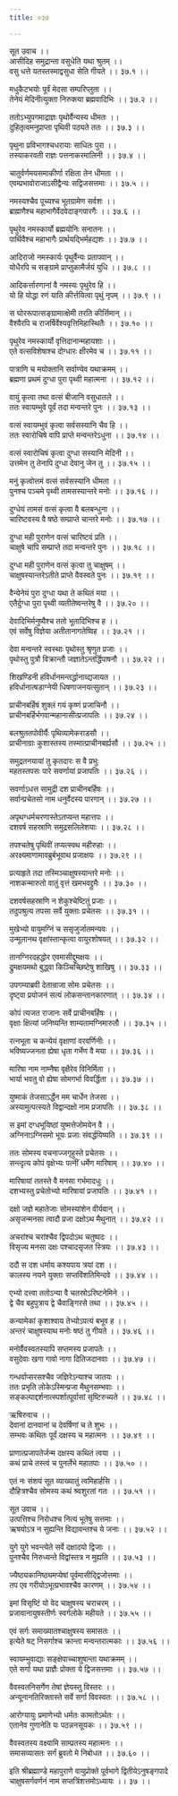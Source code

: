 ```yaml
---
title: ०३७

---
```

सूत उवाच ।।  
आसीदिह समुद्रान्ता वसुधेति यथा श्रुतम् ।।  
वसु धत्ते यतस्तस्माद्वसुधा सेति गीयते ।। ३७.१ ।।  
  
मधुकैटभयोः पूर्वं मेदसा सम्परिप्लुता ।।  
तेनेयं मेदिनीत्युक्ता निरुक्त्या ब्रह्मवादिभिः ।। ३७.२ ।।  
  
ततोऽभ्युपगमाद्राज्ञः पृथोर्वैन्यस्य धीमतः ।।  
दुहितृत्वमनुप्राप्ता पृथिवी पठ्यते ततः ।। ३७.३ ।।  
  
पृथुना प्रविभागश्चधरायाः साधितः पुरा ।।  
तस्याकरवती राज्ञः पत्तनाकरमालिनी ।। ३७.४ ।।  
  
चातुर्वर्णमयसमाकीर्णा रक्षिता तेन धीमता ।।  
एवम्प्रभावोराजाऽसीद्वैन्यः सद्विजसत्तमाः ।। ३७.५ ।।  
  
नमस्यश्चैव पूच्यश्च भूतग्रामेण सर्वशः ।।  
ब्राह्मणैश्च महाभागैर्वेदवेदाङ्गपारगैः ।। ३७.६ ।।  
  
पृथुरेव नमस्कार्यो ब्रह्मयोनिः सनातनः ।।  
पार्थिवैश्च महाभागैः प्रार्थयद्भिर्महद्यशः ।। ३७.७ ।।  
  
आदिराजो नमस्कार्यः पृथुर्वैन्यः प्रतापवान् ।।  
योधैरपि च सङ्ग्रामे प्राप्तुकामैर्जयं युधि ।। ३७.८ ।।  
  
आदिकर्त्तारणानां वै नमस्यः पृथुरेव हि ।।  
यो हि योद्धा रणं याति कीर्त्तयित्वा पृथुं नृपम् ।। ३७.९ ।।  
  
स घोररूपात्सङ्ग्रामात्क्षेमी तरति कीर्त्तिमान् ।।  
वैश्यैरपि च राजर्षिर्वेश्यवृत्तिमिहास्थितैः ।। ३७.१० ।।  
  
पृथुरेव नमस्कार्यो वृत्तिदानान्महायशाः ।।  
एते वत्सविशेषाश्च दोग्धारः क्षीरमेव च ।। ३७.११ ।।  
  
पात्राणि च मयोक्तानि सर्वाण्येव यथाक्रमम् ।।  
ब्रह्मणा प्रथमं दुग्धा पुरा पृथ्वी महात्मना ।। ३७.१२ ।।  
  
वायुं कृत्वा तथा वत्सं बीजानि वसुधातले ।।  
ततः स्वायम्भुवे पूर्वं तदा मन्वन्तरे पुनः ।। ३७.१३ ।।  
  
वत्सं स्वायम्भुवं कृत्वा सर्वसस्यानि चैव हि ।।  
ततः स्वारोचिषे वापि प्राप्ते मन्वन्तरेऽधुना ।। ३७.१४ ।।  
  
वत्सं स्वारोचिषं कृत्वा दुग्धा सस्यानि मेदिनी ।।  
उत्तमेन तु तेनापि दुग्धा देवानु जेन तु ।। ३७.१५ ।।  
  
मनुं कृत्वोत्तमं वत्सं सर्वसस्यानि धीमता ।।  
पुनश्च पञ्चमे पृथ्वी तामसस्यान्तरे मनोः ।। ३७.१६ ।।  
  
दुग्धेयं तामसं वत्सं कृत्वा वै बलबन्धुना ।।  
चारिष्टवस्य वै षष्ठे सम्प्राप्ते चान्तरे मनोः ।। ३७.१७ ।।  
  
दुग्धा मही पुराणेन वत्सं चारिष्टवं प्रति ।।  
चाक्षुषे चापि सम्प्राप्ते तदा मन्वन्तरे पुनः ।। ३७.१८ ।।  
  
दुग्धा मही पुराणेन वत्सं कृत्वा तु चाक्षुषम् ।।  
चाक्षुषस्यान्तरेऽतीते प्राप्ते वैवस्वते पुनः ।। ३७.१९ ।।  
  
वैन्येनेयं पुरा दुग्धा यथा ते कथितं मया ।।  
एतैर्दुग्धा पुरा पृथ्वी व्यतीतेष्वन्तरेषु वै ।। ३७.२० ।।  
  
देवादिभिर्मनुष्यैश्च ततो भूतादिभिश्च ह ।।  
एवं सर्वेषु विज्ञेया अतीतानागतेष्विह ।। ३७.२१ ।।  
  
देवा मन्वन्तरे स्वस्थाः पृथोस्तु श्रृणुत प्रजाः ।।  
पृथोस्तु पुत्रौ विक्रान्तौ जज्ञातेऽन्तर्द्धिपाषनौ ।। ३७.२२ ।।  
  
शिखण्डिनी हविर्धानमन्तर्द्धानाव्द्यजायत ।।  
हविर्धानात्षडाग्नेयी धिषणाजनयत्सुतान् ।। ३७.२३ ।।  
  
प्राचीनबर्हिषं शुक्लं गयं कृष्णं प्रजाचिनौ ।।  
प्राचीनबर्हिर्भगवान्महानासीत्प्रजापतिः ।। ३७.२४ ।।  
  
बलश्रुततपोवीर्यैः पृथिव्यामेकराडसौ ।।  
प्राचीनाग्राः कुशास्तस्य तस्मात्प्राचीनबर्ह्यसौ ।। ३७.२५ ।।  
  
समुद्रतनयायां तु कृतदारः स वै प्रभुः  
महतस्तपसः पारे सवर्णायां प्रजापतिः ।। ३७.२६ ।।  
  
सवर्णाऽधत्त सामुद्री दश प्राचीनबर्हिषः ।।  
सर्वान्प्रचेतसो नाम धनुर्वेदस्य पारगान् ।। ३७.२७ ।।  
  
अपृथग्धर्मचरणास्तेऽतप्यन्त महात्तपः ।।  
दशवर्ष सहस्राणि समुद्रसलिलेशयाः ।। ३७.२८ ।।  
  
तपश्चतेषु पृथिवीं तप्यत्स्वथ महीरुहाः ।।  
अरक्ष्यमाणामावब्रुर्बभूवाथ प्रजाक्षयः ।। ३७.२९ ।।  
  
प्रत्याहृते तदा तस्मिञ्चाक्षुषस्यान्तरे मनोः ।।  
नाशकन्मारुतो वातुं वृत्तं खमभवद्द्रुमैः ।। ३७.३० ।।  
  
दशवर्षसहस्राणि न शेकुश्चेष्टितुं प्रजाः ।।  
तदुपश्रुत्य तपसा सर्वे युक्ताः प्रचेतसः ।। ३७.३१ ।।  
  
मुखेभ्यो वायुमग्निं च ससृजुर्जातमन्यवः ।।  
उन्मूलानथ वृक्षांस्तान्कृत्वा वायुरशोषयत् ।। ३७.३२ ।।  
  
तानग्निरदहद्धोर एवमासीद्दुमक्षयः ।।  
द्रुमक्षयमथो बुद्ध्वा किञ्चिच्छिष्टेषु शाखिषु ।। ३७.३३ ।।  
  
उपगम्याब्रवी देतान्राजा सोमः प्रचेतसः ।।  
दृष्ट्वा प्रयोजनं सत्यं लोकसन्तानकारणात् ।। ३७.३४ ।।  
  
कोपं त्यजत राजानः सर्वे प्राचीनबर्हिषः ।।  
वृक्षाः क्षित्यां जनिष्यन्ति शाम्यतामग्निमारुतौ ।। ३७.३५ ।।  
  
रत्नभूता च कन्येयं वृक्षाणां वरवर्णिनीः ।।  
भविष्यज्जनता ह्येषा धृता गर्भेण वै मया ।। ३७.३६ ।।  
  
मारिषा नाम नाम्नैषा वृक्षैरेव विनिर्मिता ।।  
भार्या भवतु वो ह्येषा सोमगर्भा विवर्द्धिता ।। ३७.३७ ।।  
  
युष्माकं तेजसाऽर्द्धेन मम चार्धेन तेजसा ।।  
अस्यामुत्पत्स्यते विद्वान्दक्षो नाम प्रजापतिः ।। ३७.३८ ।।  
  
स इमां दग्धभूयिष्ठां युष्मत्तेजोमयेन वै ।।  
अग्निनाऽग्निसमो भूयः प्रजाः संवर्द्धयिष्यति ।। ३७.३९ ।।  
  
ततः सोमस्य वचनाज्जगृहुस्ते प्रचेतसः ।।  
सन्त्दृत्य कोपं वृक्षेभ्यः पत्नीं धर्मेण मारिषाम् ।। ३७.४० ।।  
  
मारिषायां ततस्ते वै मनसा गर्भमादधुः ।।  
दशभ्यस्तु प्रचेतोभ्यो मारिषायां प्रजापतिः ।। ३७.४१ ।।  
  
दक्षो जज्ञे महातेजाः सोमस्यांशेन वीर्यवान् ।।  
असृजन्मनसा त्वादौ प्रजा दक्षोऽथ मैथुनात् ।। ३७.४२ ।।  
  
अचरांश्च चरांश्चैव द्विपदोऽथ चतुष्पदः ।।  
विसृज्य मनसा दक्षः पश्चादसृजत स्त्रियः ।। ३७.४३ ।।  
  
ददौ स दश धर्माय कश्यपाय त्रयां दश ।।  
कालस्य नयने युक्ताः सप्तविंशतिमिन्दवे ।। ३७.४४ ।।  
  
एभ्यो दत्त्वा ततोऽन्या वै चतस्रोऽरिष्टनेमिने ।।  
द्वे चैव बहुपुत्राय द्वे चैवाङ्गिरसे तथा ।। ३७.४५ ।।  
  
कन्यामेकां कृशाश्वाय तेभ्योऽपत्यं बभूव ह ।।  
अन्तरं चाक्षुषस्याथ मनोः षष्ठं तु गीयते ।। ३७.४६ ।।  
  
मनोर्वैवस्वतस्यापि सप्तमस्य प्रजापतेः ।।  
वसुदेवाः खगा गावो नागा दितिजदानवाः ।। ३७.४७ ।।  
  
गन्धर्वाप्सरसश्चैव जज्ञिरेऽन्याश्च जातयः ।।  
ततः प्रभृति लोकेऽस्मिन्प्रजा मैथुनसम्भवाः ।।  
सङ्कल्पाद्दर्शनात्स्पर्शात्पूर्वासां सृष्टिरुच्यते ।। ३७.४८ ।।  
  
ऋषिरुवाच ।।  
देवानां दानवानां च देवर्षिणां च ते शुभः ।।  
सम्भवः कथितः पूर्वं दक्षस्य च महात्मनः ।। ३७.४९ ।।  
  
प्राणात्प्रजापतेर्जन्म दक्षस्य कथितं त्वया ।।  
कथं प्राचे तस्त्वं च पुनर्लेभे महातपाः ।। ३७.५० ।।  
  
एतं नः संशयं सूत व्याख्यातुं त्वमिहार्हसि ।।  
दौहित्रश्चैव सोमस्य कथं श्र्वशुरतां गतः ।। ३७.५१ ।।  
  
सूत उवाच ।।  
उत्पत्तिश्च निरोधश्च नित्यं भूतेषु सत्तमाः ।।  
ऋषयोऽत्र न सुह्यन्ति विद्यावन्तश्च ये जनाः ।। ३७.५२ ।।  
  
युगे युगे भवन्त्येते सर्वे दक्षादयो द्विजाः ।।  
पुनश्चैव निरुध्यन्ते विद्वांस्तत्र न मुह्यति ।। ३७.५३ ।।  
  
ज्यैष्ठ्यकानिष्ठ्यमप्येषां पूर्वमासीद्द्विजोत्तमाः ।।  
तप एव गरीयोऽभूत्प्रभावश्चैव कारणम् ।। ३७.५४ ।।  
  
इमां विसृष्टिं यो वेद चाक्षुषस्य चराचरम् ।।  
प्रजावानायुषस्तीर्णः स्वर्गलोके महीयते ।। ३७.५५ ।।  
  
एवं सर्गः समाख्यातश्चाक्षुषस्य समासतः ।।  
इत्येते षट् निसर्गाश्च क्रान्ता मन्वन्तरात्मकाः ।। ३७.५६ ।।  
  
स्वायम्भुवाद्याः सङ्क्षेपाच्चाशुषान्ता यथाक्रमम् ।।  
एते सर्गा यथा प्राज्ञैः प्रोक्ता ये द्विजसत्तमाः ।। ३७.५७ ।।  
  
वैवस्वतनिसर्गेण तेषां ज्ञेयस्तु विस्तरः ।।  
अन्यूनानतिरिक्तास्ते सर्वे सर्गा विवस्वतः ।। ३७.५८ ।।  
  
आरोग्यायुः प्रमाणेभ्यो धर्मतः कामतोऽर्थतः ।।  
एतानेव गुणानेति यः पठन्ननसूयकः ।। ३७.५९ ।।  
  
वैवस्वतस्य वक्ष्यामि साम्प्रतस्य महात्मनः ।।  
समासव्यासतः सर्गं ब्रुवतो मे निबोधत ।। ३७.६० ।।  
  
इति श्रीब्रह्माण्डे महापुराणे वायुप्रोक्ते पूर्वभागे द्वितीयेऽनुषङ्गपादे  
चाक्षुषसर्गवर्णनं नाम सप्तत्रिंशत्तमोऽध्यायः ।। ३७ ।।